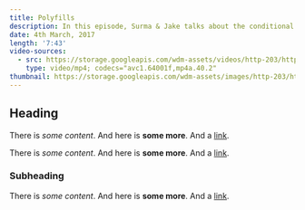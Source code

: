 ```yaml
---
title: Polyfills
description: In this episode, Surma & Jake talks about the conditional loading of polyfills and how to implement it in the world of ES2015 modules. The non-blocking nature of modules makes the old approach of blocking script tags both inefficient and undesirable and with dynamic import landing, the web now offers better ways.
date: 4th March, 2017
length: '7:43'
video-sources:
  - src: https://storage.googleapis.com/wdm-assets/videos/http-203/http-203-polyfills.mp4
    type: video/mp4; codecs="avc1.64001f,mp4a.40.2"
thumbnail: https://storage.googleapis.com/wdm-assets/images/http-203/http-203-polyfills.jpg
---
```

## Heading

There is *some content*. And here is **some more**. And a [link](http://test.com).

There is *some content*. And here is **some more**. And a [link](http://test.com).

### Subheading

There is *some content*. And here is **some more**. And a [link](http://test.com).
